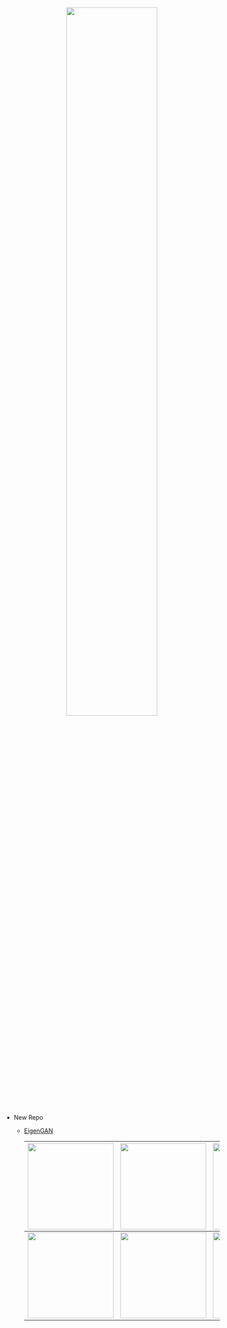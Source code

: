 #

<p align="center"> <a href="https://coderstats.net/github/#LynnHo"> <img src="https://github-readme-stats.vercel.app/api?username=LynnHo&hide_title=true&show_icons=true&theme=vue&hide=prs,contribs"width="65%"> </a> </p>

#

- New Repo

    - [EigenGAN](https://github.com/LynnHo/EigenGAN-Tensorflow)

        |  <img src="https://github.com/LynnHo/EigenGAN-Tensorflow/blob/main/pics/attributes_gif_face/celeba_3-4_bangs.gif" width="200">   | <img src="https://github.com/LynnHo/EigenGAN-Tensorflow/blob/main/pics/attributes_gif_face/celeba_4-1_pose.gif" width="200"> | <img src="https://github.com/LynnHo/EigenGAN-Tensorflow/blob/main/pics/attributes_gif_face/celeba_4-4_lighting.gif" width="200"> | <img src="https://github.com/LynnHo/EigenGAN-Tensorflow/blob/main/pics/attributes_gif_face/celeba_4-5_smiling.gif" width="200"> |
        |                                                               :-:                                                                |                                                             :-:                                                              |                                                               :-:                                                                |                                                               :-:                                                               |
        | <img src="https://github.com/LynnHo/EigenGAN-Tensorflow/blob/main/pics/attributes_gif_anime/2-5_painting_style.gif" width="200"> |    <img src="https://github.com/LynnHo/EigenGAN-Tensorflow/blob/main/pics/attributes_gif_anime/3-5_pose.gif" width="200">    |   <img src="https://github.com/LynnHo/EigenGAN-Tensorflow/blob/main/pics/attributes_gif_anime/5-1_hair_color.gif" width="200">   |      <img src="https://github.com/LynnHo/EigenGAN-Tensorflow/blob/main/pics/attributes_gif_anime/6-1_hue.gif" width="200">      |


